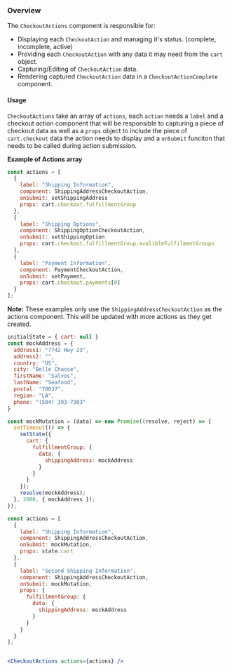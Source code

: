 ### Overview
The `CheckoutActions` component is responsible for:
  * Displaying each `CheckoutAction` and managing it's status. (complete, incomplete, active)
  * Providing each  `CheckoutAction` with any data it may need from the `cart` object.
  * Capturing/Editing of `CheckoutAction` data.
  * Rendering captured `CheckoutAction` data in a `CheckoutActionComplete` component.

#### Usage
`CheckoutActions` take an array of `actions`, each `action` needs a `label` and a checkout action component that will be responsible to capturing a piece of checkout data as well as a `props` object to include the piece of `cart.checkout` data the action needs to display and a `onSubmit` funciton that needs to be called during action submission.

**Example of Actions array**
```js static
const actions = [
  {
    label: "Shipping Information",
    component: ShippingAddressCheckoutAction,
    onSubmit: setShippingAddress
    props: cart.checkout.fulfillmentGroup
  },
  {
    label: "Shipping Options",
    component: ShippingOptionCheckoutAction,
    onSubmit: setShippingOption
    props: cart.checkout.fulfillmentGroup.avalibleFulfilmentGroups
  },
  { 
    label: "Payment Information", 
    component: PaymentCheckoutAction,
    onSubmit: setPayment,
    props: cart.checkout.payments[0]
  }
];

```

**Note:** These examples only use the `ShippingAddressCheckoutAction` as the actions component. This will be updated with more actions as they get created.

```jsx
initialState = { cart: null }
const mockAddress = {
  address1: "7742 Hwy 23",
  address2: "",
  country: "US",
  city: "Belle Chasse",
  firstName: "Salvos",
  lastName: "Seafood",
  postal: "70037",
  region: "LA",
  phone: "(504) 393-7303"
}

const mockMutation = (data) => new Promise((resolve, reject) => {
  setTimeout(() => {
    setState({
      cart: {
        fulfillmentGroup: {
          data: {
            shippingAddress: mockAddress
          }
        }
      }
    });
    resolve(mockAddress);
  }, 2000, { mockAddress });
});

const actions = [
  {
    label: "Shipping Information",
    component: ShippingAddressCheckoutAction,
    onSubmit: mockMutation,
    props: state.cart
  },
  { 
    label: "Second Shipping Information", 
    component: ShippingAddressCheckoutAction,
    onSubmit: mockMutation,
    props: {
      fulfillmentGroup: {
        data: {
          shippingAddress: mockAddress
        }
      }
    } 
  }
];


<CheckoutActions actions={actions} />

```

